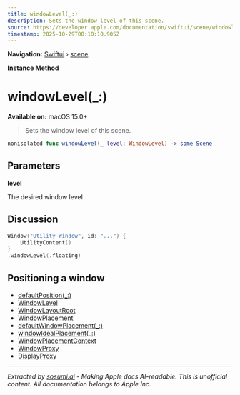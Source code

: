 ```yaml
---
title: windowLevel(_:)
description: Sets the window level of this scene.
source: https://developer.apple.com/documentation/swiftui/scene/windowlevel(_:)
timestamp: 2025-10-29T00:10:10.905Z
---
```


**Navigation:** [Swiftui](/documentation/swiftui) › [scene](/documentation/swiftui/scene)

**Instance Method**

# windowLevel(_:)

**Available on:** macOS 15.0+

> Sets the window level of this scene.

```swift
nonisolated func windowLevel(_ level: WindowLevel) -> some Scene
```

## Parameters

**level**

The desired window level



## Discussion

```swift
Window("Utility Window", id: "...") {
    UtilityContent()
}
.windowLevel(.floating)
```

## Positioning a window

- [defaultPosition(_:)](/documentation/swiftui/scene/defaultposition(_:))
- [WindowLevel](/documentation/swiftui/windowlevel)
- [WindowLayoutRoot](/documentation/swiftui/windowlayoutroot)
- [WindowPlacement](/documentation/swiftui/windowplacement)
- [defaultWindowPlacement(_:)](/documentation/swiftui/scene/defaultwindowplacement(_:))
- [windowIdealPlacement(_:)](/documentation/swiftui/scene/windowidealplacement(_:))
- [WindowPlacementContext](/documentation/swiftui/windowplacementcontext)
- [WindowProxy](/documentation/swiftui/windowproxy)
- [DisplayProxy](/documentation/swiftui/displayproxy)

---

*Extracted by [sosumi.ai](https://sosumi.ai) - Making Apple docs AI-readable.*
*This is unofficial content. All documentation belongs to Apple Inc.*
